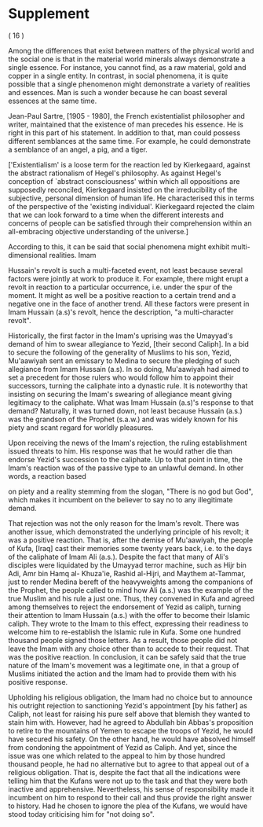 Supplement
==========

( 16 )

Among the differences that exist between matters of the physical world
and the social one is that in the material world minerals always
demonstrate a single essence. For instance, you cannot find, as a raw
material, gold and copper in a single entity. In contrast, in social
phenomena, it is quite possible that a single phenomenon might
demonstrate a variety of realities and essences. Man is such a wonder
because he can boast several essences at the same time.

Jean-Paul Sartre, [1905 - 1980], the French existentialist philosopher
and writer, maintained that the existence of man precedes his essence.
He is right in this part of his statement. In addition to that, man
could possess different semblances at the same time. For example, he
could demonstrate a semblance of an angel, a pig, and a tiger.

['Existentialism' is a loose term for the reaction led by Kierkegaard,
against the abstract rationalism of Hegel's philosophy. As against
Hegel's conception of \`abstract consciousness' within which all
oppositions are supposedly reconciled, Kierkegaard insisted on the
irreducibility of the subjective, personal dimension of human life. He
characterised this in terms of the perspective of the 'existing
individual'. Kierkegaard rejected the claim that we can look forward to
a time when the different interests and concerns of people can be
satisfied through their comprehension within an all-embracing objective
understanding of the universe.]

According to this, it can be said that social phenomena might exhibit
multi-dimensional realities. Imam

Hussain's revolt is such a multi-faceted event, not least because
several factors were jointly at work to produce it. For example, there
might erupt a revolt in reaction to a particular occurrence, i.e. under
the spur of the moment. It might as well be a positive reaction to a
certain trend and a negative one in the face of another trend. All these
factors were present in Imam Hussain (a.s)'s revolt, hence the
description, "a multi-character revolt".

Historically, the first factor in the Imam's uprising was the Umayyad's
demand of him to swear allegiance to Yezid, [their second Caliph]. In a
bid to secure the following of the generality of Muslims to his son,
Yezid, Mu'aawiyah sent an emissary to Medina to secure the pledging of
such allegiance from Imam Hussain (a.s). In so doing, Mu'aawiyah had
aimed to set a precedent for those rulers who would follow him to
appoint their successors, turning the caliphate into a dynastic rule. It
is noteworthy that insisting on securing the Imam's swearing of
allegiance meant giving legitimacy to the caliphate. What was Imam
Hussain (a.s)'s response to that demand? Naturally, it was turned down,
not least because Hussain (a.s.) was the grandson of the Prophet
(s.a.w.) and was widely known for his piety and scant regard for worldly
pleasures.

Upon receiving the news of the Imam's rejection, the ruling
establishment issued threats to him. His response was that he would
rather die than endorse Yezid's succession to the caliphate. Up to that
point in time, the Imam's reaction was of the passive type to an
unlawful demand. In other words, a reaction based

on piety and a reality stemming from the slogan, "There is no god but
God", which makes it incumbent on the believer to say no to any
illegitimate demand.

That rejection was not the only reason for the Imam's revolt. There was
another issue, which demonstrated the underlying principle of his
revolt; it was a positive reaction. That is, after the demise of
Mu'aawiyah, the people of Kufa, [Iraq] cast their memories some twenty
years back, i.e. to the days of the caliphate of Imam Ali (a.s.).
Despite the fact that many of Ali's disciples were liquidated by the
Umayyad terror machine, such as Hijr bin Adi, Amr bin Hamq al- Khuza'ie,
Rashid al-Hijri, and Maythem at-Tammar, just to render Medina bereft of
the heavyweights among the companions of the Prophet, the people called
to mind how Ali (a.s.) was the example of the true Muslim and his rule a
just one. Thus, they convened in Kufa and agreed among themselves to
reject the endorsement of Yezid as caliph, turning their attention to
Imam Hussain (a.s.) with the offer to become their Islamic caliph. They
wrote to the Imam to this effect, expressing their readiness to welcome
him to re-establish the Islamic rule in Kufa. Some one hundred thousand
people signed those letters. As a result, those people did not leave the
Imam with any choice other than to accede to their request. That was the
positive reaction. In conclusion, it can be safely said that the true
nature of the Imam's movement was a legitimate one, in that a group of
Muslims initiated the action and the Imam had to provide them with his
positive response.

Upholding his religious obligation, the Imam had no choice but to
announce his outright rejection to sanctioning Yezid's appointment [by
his father] as Caliph, not least for raising his pure self above that
blemish they wanted to stain him with. However, had he agreed to
Abdullah bin Abbas's proposition to retire to the mountains of Yemen to
escape the troops of Yezid, he would have secured his safety. On the
other hand, he would have absolved himself from condoning the
appointment of Yezid as Caliph. And yet, since the issue was one which
related to the appeal to him by those hundred thousand people, he had no
alternative but to agree to that appeal out of a religious obligation.
That is, despite the fact that all the indications were telling him that
the Kufans were not up to the task and that they were both inactive and
apprehensive. Nevertheless, his sense of responsibility made it
incumbent on him to respond to their call and thus provide the right
answer to history. Had he chosen to ignore the plea of the Kufans, we
would have stood today criticising him for "not doing so".

